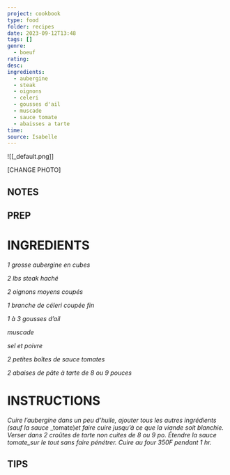 ```yaml
---
project: cookbook
type: food
folder: recipes
date: 2023-09-12T13:48
tags: []
genre:
  - boeuf
rating: 
desc: 
ingredients:
  - aubergine
  - steak
  - oignons
  - celeri
  - gousses d'ail
  - muscade
  - sauce tomate
  - abaisses a tarte
time: 
source: Isabelle
---
```


![[_default.png]]

[CHANGE PHOTO]


## NOTES




## PREP


# INGREDIENTS

_1 grosse aubergine en cubes_

_2 lbs steak haché_

_2 oignons moyens coupés_

_1 branche de céleri coupée fin_

_1 à 3 gousses d’ail_

_muscade_

_sel et poivre_

_2 petites boîtes de sauce tomates_

_2 abaises de pâte à tarte de 8 ou_
_9 pouces_



# INSTRUCTIONS

_Cuire l’aubergine dans un peu d’huile, ajouter_
_tous les autres ingrédients (sauf la sauce_
_tomate)_et faire cuire jusqu’à ce que la_
_viande soit blanchie. Verser dans 2 croûtes_
_de tarte non cuites de 8 ou 9 po. Étendre la_
_sauce tomate_sur le tout sans faire pénétrer._
_Cuire au four 350F pendant 1 hr._

## TIPS



